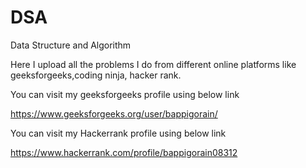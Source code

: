 # DSA
Data Structure and Algorithm


Here I upload all the problems I do from different online platforms like geeksforgeeks,coding ninja, hacker rank.

You can visit my geeksforgeeks profile using below link 

https://www.geeksforgeeks.org/user/bappigorain/

You can visit my Hackerrank profile using below link

https://www.hackerrank.com/profile/bappigorain08312
